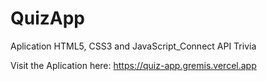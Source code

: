 # QuizApp
Aplication HTML5, CSS3 and JavaScript_Connect API Trivia

Visit the Aplication here:
https://quiz-app.gremis.vercel.app
